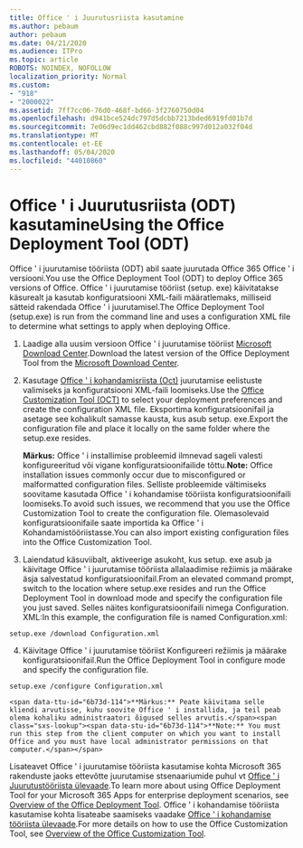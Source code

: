 ```yaml
---
title: Office ' i Juurutusriista kasutamine
ms.author: pebaum
author: pebaum
ms.date: 04/21/2020
ms.audience: ITPro
ms.topic: article
ROBOTS: NOINDEX, NOFOLLOW
localization_priority: Normal
ms.custom:
- "918"
- "2000022"
ms.assetid: 7ff7cc06-76d0-468f-bd66-3f2760750d04
ms.openlocfilehash: d941bce524dc797d5dcbb7213bded6919fd01b7d
ms.sourcegitcommit: 7e06d9ec1dd462cbd882f088c997d012a032f04d
ms.translationtype: MT
ms.contentlocale: et-EE
ms.lasthandoff: 05/04/2020
ms.locfileid: "44010860"
---
```

# <a name="using-the-office-deployment-tool-odt"></a><span data-ttu-id="6b73d-102">Office ' i Juurutusriista (ODT) kasutamine</span><span class="sxs-lookup"><span data-stu-id="6b73d-102">Using the Office Deployment Tool (ODT)</span></span>

<span data-ttu-id="6b73d-103">Office ' i juurutamise tööriista (ODT) abil saate juurutada Office 365 Office ' i versiooni.</span><span class="sxs-lookup"><span data-stu-id="6b73d-103">You use the Office Deployment Tool (ODT) to deploy Office 365 versions of Office.</span></span> <span data-ttu-id="6b73d-104">Office ' i juurutamise tööriist (setup. exe) käivitatakse käsurealt ja kasutab konfiguratsiooni XML-faili määratlemaks, milliseid sätteid rakendada Office ' i juurutamisel.</span><span class="sxs-lookup"><span data-stu-id="6b73d-104">The Office Deployment Tool (setup.exe) is run from the command line and uses a configuration XML file to determine what settings to apply when deploying Office.</span></span>
  
1. <span data-ttu-id="6b73d-105">Laadige alla uusim versioon Office ' i juurutamise tööriist [Microsoft Download Center](https://go.microsoft.com/fwlink/p/?LinkID=626065).</span><span class="sxs-lookup"><span data-stu-id="6b73d-105">Download the latest version of the Office Deployment Tool from the [Microsoft Download Center](https://go.microsoft.com/fwlink/p/?LinkID=626065).</span></span>

2. <span data-ttu-id="6b73d-106">Kasutage [Office ' i kohandamisriista (Oct)](https://config.office.com) juurutamise eelistuste valimiseks ja konfiguratsiooni XML-faili loomiseks.</span><span class="sxs-lookup"><span data-stu-id="6b73d-106">Use the [Office Customization Tool (OCT)](https://config.office.com) to select your deployment preferences and create the configuration XML file.</span></span> <span data-ttu-id="6b73d-107">Eksportima konfiguratsioonifail ja asetage see kohalikult samasse kausta, kus asub setup. exe.</span><span class="sxs-lookup"><span data-stu-id="6b73d-107">Export the configuration file and place it locally on the same folder where the setup.exe resides.</span></span>

    <span data-ttu-id="6b73d-108">**Märkus:** Office ' i installimise probleemid ilmnevad sageli valesti konfigureeritud või vigane konfiguratsioonifailide tõttu.</span><span class="sxs-lookup"><span data-stu-id="6b73d-108">**Note:** Office installation issues commonly occur due to misconfigured or malformatted configuration files.</span></span> <span data-ttu-id="6b73d-109">Selliste probleemide vältimiseks soovitame kasutada Office ' i kohandamise tööriista konfiguratsioonifaili loomiseks.</span><span class="sxs-lookup"><span data-stu-id="6b73d-109">To avoid such issues, we recommend that you use the Office Customization Tool to create the configuration file.</span></span> <span data-ttu-id="6b73d-110">Olemasolevaid konfiguratsioonifaile saate importida ka Office ' i Kohandamistööriistasse.</span><span class="sxs-lookup"><span data-stu-id="6b73d-110">You can also import existing configuration files into the Office Customization Tool.</span></span>

3. <span data-ttu-id="6b73d-111">Laiendatud käsuviibalt, aktiveerige asukoht, kus setup. exe asub ja käivitage Office ' i juurutamise tööriista allalaadimise režiimis ja määrake äsja salvestatud konfiguratsioonifail.</span><span class="sxs-lookup"><span data-stu-id="6b73d-111">From an elevated command prompt, switch to the location where setup.exe resides and run the Office Deployment Tool in download mode and specify the configuration file you just saved.</span></span> <span data-ttu-id="6b73d-112">Selles näites konfiguratsioonifaili nimega Configuration. XML:</span><span class="sxs-lookup"><span data-stu-id="6b73d-112">In this example, the configuration file is named Configuration.xml:</span></span>
    
  ```
  setup.exe /download Configuration.xml  
  ```

4. <span data-ttu-id="6b73d-113">Käivitage Office ' i juurutamise tööriist Konfigureeri režiimis ja määrake konfiguratsioonifail.</span><span class="sxs-lookup"><span data-stu-id="6b73d-113">Run the Office Deployment Tool in configure mode and specify the configuration file.</span></span>
    
  ```
  setup.exe /configure Configuration.xml
  ```

    <span data-ttu-id="6b73d-114">**Märkus:** Peate käivitama selle kliendi arvutisse, kuhu soovite Office ' i installida, ja teil peab olema kohaliku administraatori õigused selles arvutis.</span><span class="sxs-lookup"><span data-stu-id="6b73d-114">**Note:** You must run this step from the client computer on which you want to install Office and you must have local administrator permissions on that computer.</span></span>

<span data-ttu-id="6b73d-115">Lisateavet Office ' i juurutamise tööriista kasutamise kohta Microsoft 365 rakenduste jaoks ettevõtte juurutamise stsenaariumide puhul vt [Office ' i Juurutustööriista ülevaade](https://docs.microsoft.com/deployoffice/overview-office-deployment-tool).</span><span class="sxs-lookup"><span data-stu-id="6b73d-115">To learn more about using Office Deployment Tool for your Microsoft 365 Apps for enterprise deployment scenarios, see [Overview of the Office Deployment Tool](https://docs.microsoft.com/deployoffice/overview-office-deployment-tool).</span></span> <span data-ttu-id="6b73d-116">Office ' i kohandamise tööriista kasutamise kohta lisateabe saamiseks vaadake [Office ' i kohandamise tööriista ülevaade](https://docs.microsoft.com/DeployOffice/overview-of-the-office-customization-tool-for-click-to-run).</span><span class="sxs-lookup"><span data-stu-id="6b73d-116">For more details on how to use the Office Customization Tool, see [Overview of the Office Customization Tool](https://docs.microsoft.com/DeployOffice/overview-of-the-office-customization-tool-for-click-to-run).</span></span>
